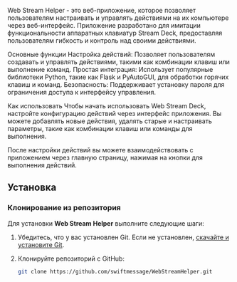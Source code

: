 Web Stream Helper - это веб-приложение, которое позволяет пользователям настраивать и управлять действиями на их компьютере через веб-интерфейс. Приложение разработано для имитации функциональности аппаратных клавиатур Stream Deck, предоставляя пользователям гибкость и контроль над своими действиями.

Основные функции
Настройка действий: Позволяет пользователям создавать и управлять действиями, такими как комбинации клавиш или выполнение команд.
Простая интеграция: Использует популярные библиотеки Python, такие как Flask и PyAutoGUI, для обработки горячих клавиш и команд.
Безопасность: Поддерживает установку пароля для ограничения доступа к интерфейсу управления.

Как использовать
Чтобы начать использовать Web Stream Deck, настройте конфигурацию действий через интерфейс приложения. Вы можете добавлять новые действия, удалять старые и настраивать параметры, такие как комбинации клавиш или команды для выполнения.

После настройки действий вы можете взаимодействовать с приложением через главную страницу, нажимая на кнопки для выполнения действий.

## Установка

### Клонирование из репозитория

Для установки **Web Stream Helper** выполните следующие шаги:

1. Убедитесь, что у вас установлен Git. Если не установлен, [скачайте и установите Git](https://git-scm.com/downloads).

2. Клонируйте репозиторий с GitHub:

   ```bash
   git clone https://github.com/swiftmessage/WebStreamHelper.git
